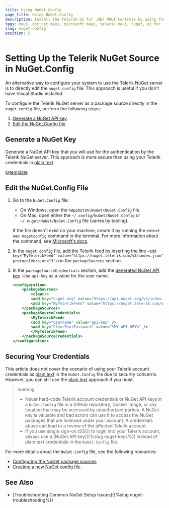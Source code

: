 ```yaml
---
title: Using NuGet.Config
page_title: Using NuGet.Config
description: Install the Telerik UI for .NET MAUI Controls by using the Nuget.Config file to set up the NuGet source.
tags: maui, dot net maui, microsoft maui, telerik maui, nuget, ui for .net maui controls, windows, mac, install, telerik .net maui, visual studio
slug: nuget-config
position: 5
---
```


# Setting Up the Telerik NuGet Source in NuGet.Config

An alternative way to configure your system to use the Telerik NuGet server is to directly edit the `nuget.config` file. This approach is useful if you don't have Visual Studio installed.

To configure the Telerik NuGet server as a package source directly in the `nuget.config` file, perform the following steps:

1. [Generate a NuGet API key](#generate-a-nuget-key).
1. [Edit the NuGet.Config file](#edit-the-nugetconfig-file).

## Generate a NuGet Key

Generate a NuGet API key that you will use for the authentication by the Telerik NuGet server. This approach is more secure than using your Telerik credentials in <a href="https://learn.microsoft.com/en-us/nuget/consume-packages/consuming-packages-authenticated-feeds#credentials-in-nugetconfig-files
" target="_blank">plain text</a>.

@[template](/_contentTemplates/common/nuget.md#generate-nuget-key)

## Edit the NuGet.Config File

1. Go to the `NuGet.Config` file:

    * On Windows, open the `%AppData%\NuGet\NuGet.Config` file.
    * On Mac, open either the  `~/.config/NuGet/NuGet.Config` or `~/.nuget/NuGet/NuGet.Config` file (varies by tooling).

    If the file doesn't exist on your machine, create it by running the `dotnet new nugetconfig` command in the terminal. For more information about the command, see <a href="https://learn.microsoft.com/en-us/dotnet/core/tools/dotnet-new" target="blank">Microsoft's docs</a>.

1. In the `nuget.config` file, add the Telerik feed by inserting the line `<add key="MyTelerikFeed" value="https://nuget.telerik.com/v3/index.json" protocolVersion="3"/>`in the `packageSources` section.

1. In the `packageSourceCredentials` section, add the [generated NuGet API key](#generate-a-nuget-key). Use `api-key` as a value for the user name.

    ```xml
    <configuration>
        <packageSources>
            <clear/>
            <add key="nuget.org" value="https://api.nuget.org/v3/index.json" protocolVersion="3" />
            <add key="MyTelerikFeed" value="https://nuget.telerik.com/v3/index.json" protocolVersion="3"/>
        </packageSources>
        <packageSourceCredentials>
            <MyTelerikFeed>
            <add key="Username" value="api-key" />
            <add key="ClearTextPassword" value="%MY_API_KEY%" />
            </MyTelerikFeed>
        </packageSourceCredentials>
    </configuration>
    ```

## Securing Your Credentials

This article does not cover the scenario of using your Telerik account credentials as <a href="https://learn.microsoft.com/en-us/nuget/reference/nuget-config-file#packagesourcecredentials
" target="_blank">plain text</a> in the `NuGet.Config` file due to security concerns. However, you can still use the <a href="https://learn.microsoft.com/en-us/nuget/reference/nuget-config-file#packagesourcecredentials
" target="_blank">plain text</a> approach if you must.

>warning
>* Never hard-code Telerik account credentials or NuGet API keys in a `NuGet.Config` file in a GitHub repository, Docker image, or any location that may be accessed by unauthorized parties. A NuGet key is valuable and bad actors can use it to access the NuGet packages that are licensed under your account. A credentials abuse can lead to a review of the affected Telerik account.
>* If you use single sign-on (SSO) to login into your Telerik account, always use a [NuGet API key]({%slug nuget-keys%}) instead of plain text credentials in the `NuGet.Config` file.

For more details about the `NuGet.Config` file, see the following resources:
* <a href="https://learn.microsoft.com/en-us/nuget/reference/nuget-config-file#packagesources" target="_blank">Configuring the NuGet package sources</a>
* <a href="https://learn.microsoft.com/en-us/nuget/consume-packages/configuring-nuget-behavior#creating-a-new-config-file" target="_blank">Creating a new NuGet config file</a>

## See Also

* [Troubleshooting Common NuGet Setup Issues]({%slug nuget-troubleshooting%})
